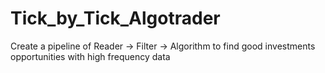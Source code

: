 # Tick_by_Tick_Algotrader
Create a pipeline of Reader -> Filter -> Algorithm to find good investments opportunities with high frequency data

